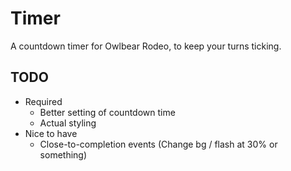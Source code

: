 # Timer
A countdown timer for Owlbear Rodeo, to keep your turns ticking.

## TODO
- Required
  - Better setting of countdown time
  - Actual styling
- Nice to have
  - Close-to-completion events (Change bg / flash at 30% or something)

